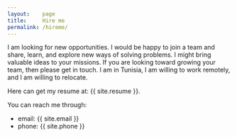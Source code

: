 ```yaml
---
layout:    page
title:     Hire me
permalink: /hireme/
---
```


I am looking for new opportunities.
I would be happy to join a team and share, learn, and explore new ways of solving problems.
I might bring valuable ideas to your missions.
If you are looking toward growing your team, then please get in touch.
I am in Tunisia, I am willing to work remotely, and I am willing to relocate.

Here can get my resume at: {{ site.resume }}.

You can reach me through:
 * email: {{ site.email }}
 * phone: {{ site.phone }}
